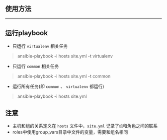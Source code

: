 ## 使用方法
---

## 运行playbook
* 只运行 `virtualenv` 相关任务
> ansible-playbook -i hosts site.yml -t virtualenv

* 只运行 `common` 相关任务
> ansible-playbook -i hosts site.yml -t common

* 运行所有任务(即 `common` 、 `virtualenv` 都运行)
> ansible-playbook -i hosts site.yml

## 注意
* 主机和组的关系定义在 `hosts` 文件中，`site.yml` 记录了`组`和角色之间的联系
* roles中使用group_vars目录中文件的变量，需要和组名相同
